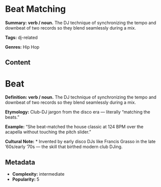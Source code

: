 # Beat Matching

**Summary:** **verb / noun.** The DJ technique of synchronizing the tempo and downbeat of two records so they blend seamlessly during a mix.

**Tags:** dj-related

**Genres:** Hip Hop

## Content

# Beat

**Definition:** **verb / noun.** The DJ technique of synchronizing the tempo and downbeat of two records so they blend seamlessly during a mix.

**Etymology:** Club-DJ jargon from the disco era — literally “matching the beats.”

**Example:** “She beat-matched the house classic at 124 BPM over the acapella without touching the pitch slider.”

**Cultural Note:** * Invented by early disco DJs like Francis Grasso in the late ’60s/early ’70s — the skill that birthed modern club DJing.

## Metadata

- **Complexity:** intermediate
- **Popularity:** 5
